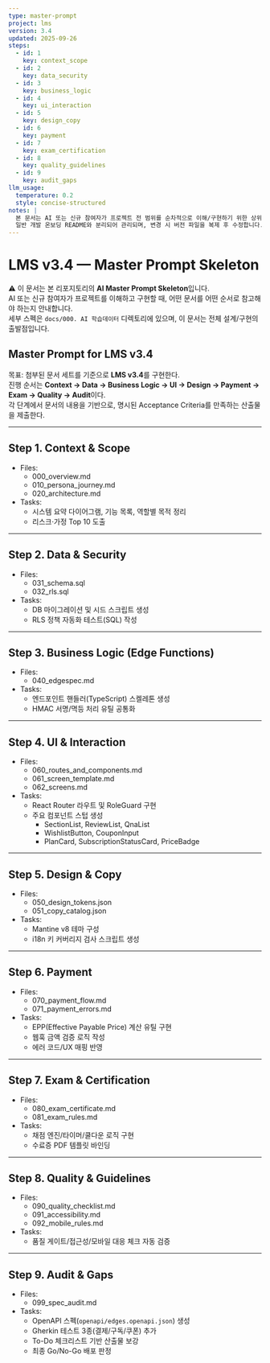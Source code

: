 ```yaml
---
type: master-prompt
project: lms
version: 3.4
updated: 2025-09-26
steps:
  - id: 1
    key: context_scope
  - id: 2
    key: data_security
  - id: 3
    key: business_logic
  - id: 4
    key: ui_interaction
  - id: 5
    key: design_copy
  - id: 6
    key: payment
  - id: 7
    key: exam_certification
  - id: 8
    key: quality_guidelines
  - id: 9
    key: audit_gaps
llm_usage:
  temperature: 0.2
  style: concise-structured
notes: |
  본 문서는 AI 또는 신규 참여자가 프로젝트 전 범위를 순차적으로 이해/구현하기 위한 상위 지침입니다.
  일반 개발 온보딩 README와 분리되어 관리되며, 변경 시 버전 파일을 복제 후 수정합니다.
---
```

# LMS v3.4 — Master Prompt Skeleton

⚠️ 이 문서는 본 리포지토리의 **AI Master Prompt Skeleton**입니다.  
AI 또는 신규 참여자가 프로젝트를 이해하고 구현할 때, 어떤 문서를 어떤 순서로 참고해야 하는지 안내합니다.  
세부 스펙은 `docs/000. AI 학습데이터` 디렉토리에 있으며, 이 문서는 전체 설계/구현의 출발점입니다.

## Master Prompt for LMS v3.4

목표: 첨부된 문서 세트를 기준으로 **LMS v3.4**를 구현한다.  
진행 순서는 **Context → Data → Business Logic → UI → Design → Payment → Exam → Quality → Audit**이다.  
각 단계에서 문서의 내용을 기반으로, 명시된 Acceptance Criteria를 만족하는 산출물을 제출한다.  

---

## Step 1. Context & Scope
- Files:  
  - 000_overview.md  
  - 010_persona_journey.md  
  - 020_architecture.md  
- Tasks:  
  - 시스템 요약 다이어그램, 기능 목록, 역할별 목적 정리  
  - 리스크·가정 Top 10 도출  

---

## Step 2. Data & Security
- Files:  
  - 031_schema.sql  
  - 032_rls.sql  
- Tasks:  
  - DB 마이그레이션 및 시드 스크립트 생성  
  - RLS 정책 자동화 테스트(SQL) 작성  

---

## Step 3. Business Logic (Edge Functions)
- Files:  
  - 040_edgespec.md  
- Tasks:  
  - 엔드포인트 핸들러(TypeScript) 스켈레톤 생성  
  - HMAC 서명/멱등 처리 유틸 공통화  

---

## Step 4. UI & Interaction
- Files:  
  - 060_routes_and_components.md  
  - 061_screen_template.md  
  - 062_screens.md  
- Tasks:  
  - React Router 라우트 및 RoleGuard 구현  
  - 주요 컴포넌트 스텁 생성  
    - SectionList, ReviewList, QnaList  
    - WishlistButton, CouponInput  
    - PlanCard, SubscriptionStatusCard, PriceBadge  

---

## Step 5. Design & Copy
- Files:  
  - 050_design_tokens.json  
  - 051_copy_catalog.json  
- Tasks:  
  - Mantine v8 테마 구성  
  - i18n 키 커버리지 검사 스크립트 생성  

---

## Step 6. Payment
- Files:  
  - 070_payment_flow.md  
  - 071_payment_errors.md  
- Tasks:  
  - EPP(Effective Payable Price) 계산 유틸 구현  
  - 웹훅 금액 검증 로직 작성  
  - 에러 코드/UX 매핑 반영  

---

## Step 7. Exam & Certification
- Files:  
  - 080_exam_certificate.md  
  - 081_exam_rules.md  
- Tasks:  
  - 채점 엔진/타이머/쿨다운 로직 구현  
  - 수료증 PDF 템플릿 바인딩  

---

## Step 8. Quality & Guidelines
- Files:  
  - 090_quality_checklist.md  
  - 091_accessibility.md  
  - 092_mobile_rules.md  
- Tasks:  
  - 품질 게이트/접근성/모바일 대응 체크 자동 검증  

---

## Step 9. Audit & Gaps
- Files:  
  - 099_spec_audit.md  
- Tasks:  
  - OpenAPI 스펙(`openapi/edges.openapi.json`) 생성  
  - Gherkin 테스트 3종(결제/구독/쿠폰) 추가  
  - To-Do 체크리스트 기반 산출물 보강  
  - 최종 Go/No-Go 배포 판정  
